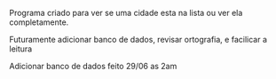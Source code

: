 Programa criado para ver se uma cidade esta na lista ou ver ela completamente.

Futuramente adicionar banco de dados, revisar ortografia, e facilicar a leitura 

Adicionar banco de dados 
        feito 29/06 as 2am
